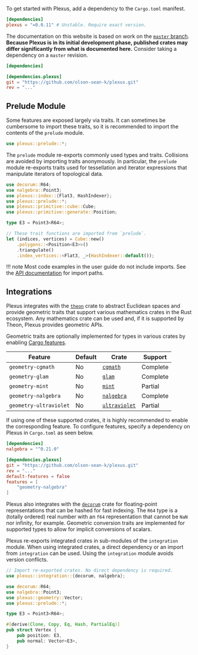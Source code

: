To get started with Plexus, add a dependency to the `Cargo.toml` manifest.

```toml linenums="1"
[dependencies]
plexus = "=0.0.11" # Unstable. Require exact version.
```

The documentation on this website is based on work on the [`master`
branch][repository]. **Because Plexus is in its initial development phase,
published crates may differ significantly from what is documented here.**
Consider taking a dependency on a `master` revision.

```toml linenums="1"
[dependencies]

[dependencies.plexus]
git = "https://github.com/olson-sean-k/plexus.git"
rev = "..."
```

## Prelude Module

Some features are exposed largely via traits. It can sometimes be cumbersome to
import these traits, so it is recommended to import the contents of the
`prelude` module.

```rust linenums="1"
use plexus::prelude::*;
```

The `prelude` module re-exports commonly used types and traits. Collisions are
avoided by importing traits anonymously. In particular, the `prelude` module
re-exports traits used for tessellation and iterator expressions that manipulate
iterators of topological data.

```rust linenums="1"
use decorum::R64;
use nalgebra::Point3;
use plexus::index::{Flat3, HashIndexer};
use plexus::prelude::*;
use plexus::primitive::cube::Cube;
use plexus::primitive::generate::Position;

type E3 = Point3<R64>;

// These trait functions are imported from `prelude`.
let (indices, vertices) = Cube::new()
    .polygons::<Position<E3>>()
    .triangulate()
    .index_vertices::<Flat3, _>(HashIndexer::default());
```

!!! note
    Most code examples in the user guide do not include imports. See the [API
    documentation](../rustdoc/plexus/index.html) for import paths.

## Integrations

Plexus integrates with the [`theon`] crate to abstract Euclidean spaces and
provide geometric traits that support various mathematics crates in the Rust
ecosystem. Any mathematics crate can be used and, if it is supported by Theon,
Plexus provides geometric APIs.

Geometric traits are optionally implemented for types in various crates by
enabling [Cargo features][cargo-features].

| Feature                | Default | Crate           | Support  |
|------------------------|---------|-----------------|----------|
| `geometry-cgmath`      | No      | [`cgmath`]      | Complete |
| `geometry-glam`        | No      | [`glam`]        | Complete |
| `geometry-mint`        | No      | [`mint`]        | Partial  |
| `geometry-nalgebra`    | No      | [`nalgebra`]    | Complete |
| `geometry-ultraviolet` | No      | [`ultraviolet`] | Partial  |

If using one of these supported crates, it is highly recommended to enable the
corresponding feature. To configure features, specify a dependency on Plexus in
`Cargo.toml` as seen below.

```toml linenums="1"
[dependencies]
nalgebra = "^0.21.0"

[dependencies.plexus]
git = "https://github.com/olson-sean-k/plexus.git"
rev = "..."
default-features = false
features = [
    "geometry-nalgebra"
]
```

Plexus also integrates with the [`decorum`] crate for floating-point
representations that can be hashed for fast indexing. The `R64` type is a
(totally ordered) real number with an `f64` representation that cannot be `NaN`
nor infinity, for example. Geometric conversion traits are implemented for
supported types to allow for implicit conversions of scalars.

Plexus re-exports integrated crates in sub-modules of the `integration` module.
When using integrated crates, a direct dependency or an import from
`integration` can be used. Using the `integration` module avoids version
conflicts.

```rust
// Import re-exported crates. No direct dependency is required.
use plexus::integration::{decorum, nalgebra};

use decorum::R64;
use nalgebra::Point3;
use plexus::geometry::Vector;
use plexus::prelude::*;

type E3 = Point3<R64>;

#[derive(Clone, Copy, Eq, Hash, PartialEq)]
pub struct Vertex {
    pub position: E3,
    pub normal: Vector<E3>,
}
```

[cargo-features]: https://doc.rust-lang.org/cargo/reference/manifest.html#the-features-section
[repository]: https://github.com/olson-sean-k/plexus

[`cgmath`]: https://crates.io/crates/cgmath
[`decorum`]: https://crates.io/crates/decorum
[`glam`]: https://crates.io/crates/glam
[`mint`]: https://crates.io/crates/mint
[`nalgebra`]: https://crates.io/crates/nalgebra
[`theon`]: https://crates.io/crates/theon
[`ultraviolet`]: https://crates.io/crates/ultraviolet
